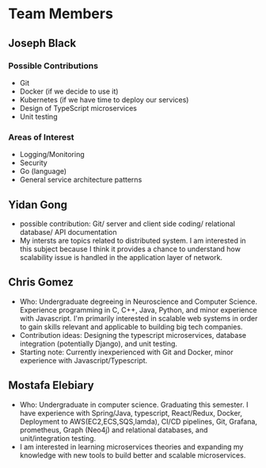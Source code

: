 # Team Members

## Joseph Black

### Possible Contributions

* Git
* Docker (if we decide to use it)
* Kubernetes (if we have time to deploy our services)
* Design of TypeScript microservices
* Unit testing

### Areas of Interest

* Logging/Monitoring
* Security
* Go (language)
* General service architecture patterns

## Yidan Gong
* possible contribution: 
Git/
server and client side coding/
relational database/
API documentation
* My intersts are topics related to distributed system. I am interested in this subject because I think it provides a chance to understand how scalability issue is handled in the application layer of network.

## Chris Gomez
* Who: Undergraduate degreeing in Neuroscience and Computer Science. Experience programming in C, C++, Java, Python, and minor experience with Javascript. I'm primarily interested in scalable web systems in order to gain skills relevant and applicable to building big tech companies. 
* Contribution ideas: Designing the typescript microservices, database integration (potentially Django), and unit testing.
* Starting note: Currently inexperienced with Git and Docker, minor experience with Javascript/Typescript.

## Mostafa Elebiary
* Who: Undergraduate in computer science. Graduating this semester. I have experience with Spring/Java, typescript, React/Redux, Docker, Deployment to AWS(EC2,ECS,SQS,lamda), CI/CD pipelines, Git, Grafana, prometheus, Graph (Neo4j) and relational databases, and unit/integration testing.
* I am interested in learning microservices theories and expanding my knowledge with new tools to build better and scalable microservices.
